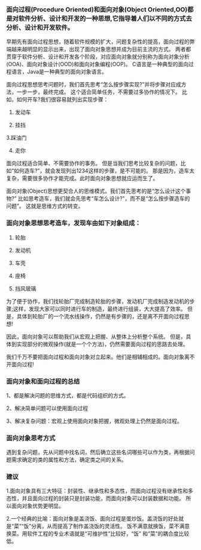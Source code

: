 ### 面向过程(Procedure Oriented)和面向对象(Object Oriented,OO)都是对软件分析、设计和开发的一种思想,它指导着人们以不同的方式去分析、设计和开发软件。
早期先有面向过程思想，随着软件规模的扩大，问题复杂性的提高，面向过程的弊端越来越明显的显示出来，出现了面向对象思想并成为目前主流的方式。
两者都贯穿于软件分析、设计和开发各个阶段，对应面向对象就分别称为面向对象分析(OOA)、面向对象设计(OOD)和面向对象编程(OOP)。
C语言是一种典型的面向过程语言，Java是一种典型的面向对象语言。

面向过程思想思考问题时，我们首先思考“怎么按步骤实现?”并将步骤对应成方法，一步一步，最终完成。 这个适合简单任务，不需要过多协作的情况下。
比如，如何开车?我们很容易就列出实现步骤：

1. 发动车 

2. 挂挡 

3.踩油门 

4. 走你

面向过程适合简单、不需要协作的事务。 但是当我们思考比较复杂的问题，比如“如何造车?”，就会发现列出1234这样的步骤，是不可能的。
那是因为，造车太复杂，需要很多协作才能完成。此时面向对象思想就应运而生了。

面向对象(Object)思想更契合人的思维模式。我们首先思考的是“怎么设计这个事物?” 比如思考造车，我们就会先思考“车怎么设计?”，而不是“怎么按步骤造车的问题”。
这就是思维方式的转变。

### 面向对象思想思考造车，发现车由如下对象组成：

1. 轮胎

2. 发动机

3. 车壳

4. 座椅

5. 挡风玻璃

为了便于协作，我们找轮胎厂完成制造轮胎的步骤，发动机厂完成制造发动机的步骤;这样，发现大家可以同时进行车的制造，最终进行组装，大大提高了效率。
但是，具体到轮胎厂的一个流水线操作，仍然是有步骤的，还是离不开面向过程思想!

因此，面向对象可以帮助我们从宏观上把握、从整体上分析整个系统。 但是，具体到实现部分的微观操作(就是一个个方法)，仍然需要面向过程的思路去处理。

我们千万不要把面向过程和面向对象对立起来。他们是相辅相成的。面向对象离不开面向过程!

### 面向对象和面向过程的总结

1、都是解决问题的思维方式，都是代码组织的方式。

2、解决简单问题可以使用面向过程

3、解决复杂问题：宏观上使用面向对象把握，微观处理上仍然是面向过程。

### 面向对象思考方式

遇到复杂问题，先从问题中找名词，然后确立这些名词哪些可以作为类，再根据问题需求确定的类的属性和方法，确定类之间的关系。

### 建议

1.面向对象具有三大特征：封装性、继承性和多态性，而面向过程没有继承性和多态性，并且面向过程的封装只是封装功能，而面向对象可以封装数据和功能。
所以面向对象优势更明显。

2.一个经典的比喻：面向对象是盖浇饭、面向过程是蛋炒饭。盖浇饭的好处就是“菜”“饭”分离，从而提高了制作盖浇饭的灵活性。
饭不满意就换饭，菜不满意换菜。用软件工程的专业术语就是“可维护性”比较好，“饭” 和“菜”的耦合度比较低。
